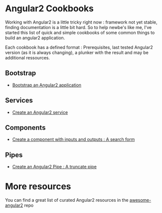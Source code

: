 # Angular2 Cookbooks

Working with Angular2 is a little tricky right now : framework not yet stable, finding documentation is a little bit hard.
So to help newbe's like me, I've started this list of quick and simple cookbooks of some common things to build an angular2 application.

Each cookbook has a defined format : Prerequisites, last tested Angular2 version (as it is always changing), a plunker with the result and may be additional ressources.

## Bootstrap

 * [Bootstrap an Angular2 application](bootstrap.md)

## Services

 * [Create an Angular2 service](service.md)

## Components

 * [Create a component with inputs and outputs : A search form](component-input-output.md)

## Pipes

 * [Create an Angular2 Pipe : A truncate pipe](pipe.md)


# More resources

You can find a great list of curated Angular2 resources in the [awesome-angular2](https://github.com/AngularClass/awesome-angular2) repo
